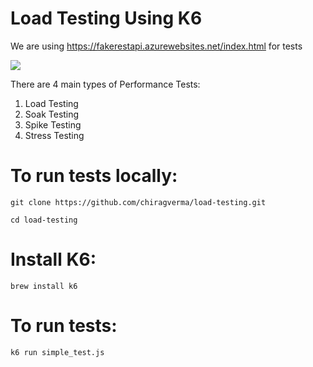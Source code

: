 # Load Testing Using K6

We are using https://fakerestapi.azurewebsites.net/index.html for tests

![](http://i.imgur.com/OUkLi.gif)

There are 4 main types of Performance Tests:

1) Load Testing
2) Soak Testing
3) Spike Testing
4) Stress Testing

# To run tests locally:

```
git clone https://github.com/chiragverma/load-testing.git
```

```
cd load-testing
```

# Install K6:

```
brew install k6
```

# To run tests:

```
k6 run simple_test.js
```
